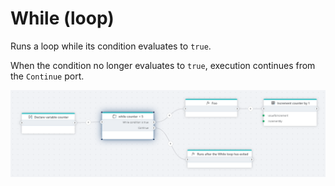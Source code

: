 # While (loop)

Runs a loop while its condition evaluates to `true`.

When the condition no longer evaluates to `true`, execution continues from the `Continue` port.

![image](../../../../images/flow/while.png)